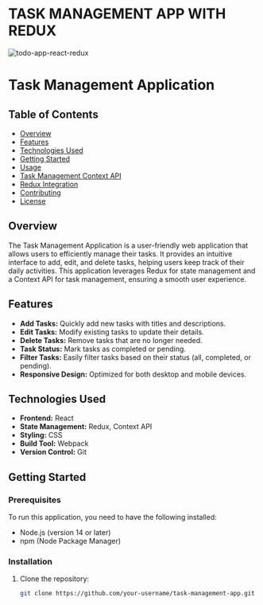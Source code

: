 # TASK MANAGEMENT APP WITH REDUX
![todo-app-react-redux](/src/assets/github-cover.png)
# Task Management Application

## Table of Contents
- [Overview](#overview)
- [Features](#features)
- [Technologies Used](#technologies-used)
- [Getting Started](#getting-started)
- [Usage](#usage)
- [Task Management Context API](#task-management-context-api)
- [Redux Integration](#redux-integration)
- [Contributing](#contributing)
- [License](#license)

## Overview
The Task Management Application is a user-friendly web application that allows users to efficiently manage their tasks. It provides an intuitive interface to add, edit, and delete tasks, helping users keep track of their daily activities. This application leverages Redux for state management and a Context API for task management, ensuring a smooth user experience.

## Features
- **Add Tasks:** Quickly add new tasks with titles and descriptions.
- **Edit Tasks:** Modify existing tasks to update their details.
- **Delete Tasks:** Remove tasks that are no longer needed.
- **Task Status:** Mark tasks as completed or pending.
- **Filter Tasks:** Easily filter tasks based on their status (all, completed, or pending).
- **Responsive Design:** Optimized for both desktop and mobile devices.

## Technologies Used
- **Frontend:** React
- **State Management:** Redux, Context API
- **Styling:** CSS
- **Build Tool:** Webpack
- **Version Control:** Git

## Getting Started

### Prerequisites
To run this application, you need to have the following installed:
- Node.js (version 14 or later)
- npm (Node Package Manager)

### Installation
1. Clone the repository:
   ```bash
   git clone https://github.com/your-username/task-management-app.git
